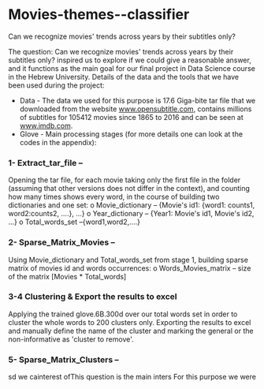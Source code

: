 # Movies-themes--classifier
Can we recognize movies' trends across years by their subtitles only?

The question: Can we recognize movies' trends across years by their subtitles only? inspired us to explore if we could give a reasonable answer, and it functions as the main goal for our final project in Data Science course in the Hebrew University. 
Details of the data and the tools that we have been used during the project:
-	Data - The data we used for this purpose is 17.6 Giga-bite tar file that we downloaded from the website www.opensubtitle.com, contains millions of subtitles for 105412 movies since 1865 to 2016 and can be seen at www.imdb.com. 
-	Glove - 
Main processing stages (for more details one can look at the codes in the appendix):
### 1-	Extract_tar_file – 
Opening the tar file, for each movie taking only the first file in the folder (assuming that other versions does not differ in the context), and counting how many times shows every word, in the course of building two dictionaries and one set:
o	Movie_dictionary – {Movie's id1: {word1: counts1, word2:counts2, ….}, …}
o	Year_dictionary – {Year1: Movie's id1, Movie's id2, …}
o	Total_words_set –{word1,word2,….}
### 2-	Sparse_Matrix_Movies – 
Using Movie_dictionary  and Total_words_set  from stage 1, building sparse matrix of movies id and words occurrences:
o	Words_Movies_matrix – size of the matrix [Movies * Total_words]
### 3-4	Clustering & Export the results to excel 
Applying the trained glove.6B.300d over our total words set in order to cluster the whole words to 200 clusters only. Exporting the results to excel and manually define the name of the cluster and marking the general or the non-informative as 'cluster to remove'. 
### 5-	Sparse_Matrix_Clusters –
sd
we cainterest ofThis question is the main inters
For this purpose we were
